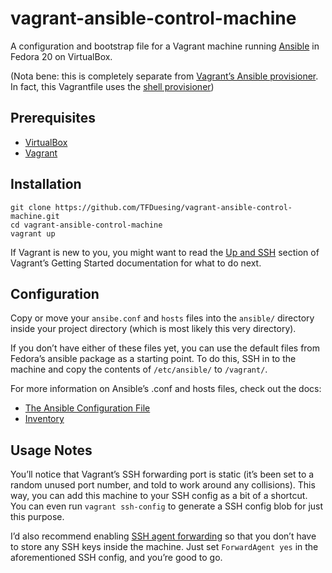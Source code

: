 vagrant-ansible-control-machine
===============================

A configuration and bootstrap file for a Vagrant machine running [Ansible][1] in Fedora 20 on VirtualBox.

(Nota bene: this is completely separate from [Vagrant’s Ansible provisioner][2].  In fact, this Vagrantfile uses the [shell provisioner][3])


Prerequisites
-------------

* [VirtualBox][4]
* [Vagrant][5]


Installation
------------

	git clone https://github.com/TFDuesing/vagrant-ansible-control-machine.git
	cd vagrant-ansible-control-machine
	vagrant up

If Vagrant is new to you, you might want to read the [Up and SSH](http://docs.vagrantup.com/v2/getting-started/up.html) section of Vagrant’s Getting Started documentation for what to do next.


Configuration
-------------

Copy or move your `ansibe.conf` and `hosts` files into the `ansible/` directory inside your project directory (which is most likely this very directory).

If you don’t have either of these files yet, you can use the default files from Fedora’s ansible package as a starting point.  To do this, SSH in to the machine and copy the contents of `/etc/ansible/` to `/vagrant/`.

For more information on Ansible’s .conf and hosts files, check out the docs:

* [The Ansible Configuration File][6]
* [Inventory][7]


Usage Notes
-----------

You’ll notice that Vagrant’s SSH forwarding port is static (it’s been set to a random unused port number, and told to work around any collisions).  This way, you can add this machine to your SSH config as a bit of a shortcut.  You can even run `vagrant ssh-config` to generate a SSH config blob for just this purpose.

I’d also recommend enabling [SSH agent forwarding][8] so that you don’t have to store any SSH keys inside the machine.  Just set `ForwardAgent yes` in the aforementioned SSH config, and you’re good to go.


[1]: http://www.ansibleworks.com/docs/
[2]: http://docs.vagrantup.com/v2/provisioning/ansible.html
[3]: http://docs.vagrantup.com/v2/provisioning/shell.html
[4]: https://www.virtualbox.org
[5]: http://www.vagrantup.com
[6]: http://www.ansibleworks.com/docs/intro_configuration.html
[7]: http://www.ansibleworks.com/docs/intro_inventory.html
[8]: http://www.unixwiz.net/techtips/ssh-agent-forwarding.html
